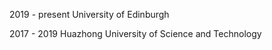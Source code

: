 2019 - present       University of Edinburgh

2017 - 2019          Huazhong University of Science and Technology